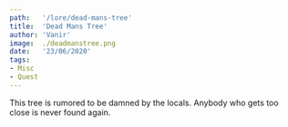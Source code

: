 ```yaml
---
path:   '/lore/dead-mans-tree'
title:  'Dead Mans Tree'
author: 'Vanir'
image:  ./deadmanstree.png
date:   '23/06/2020'
tags: 
- Misc
- Quest
---
```


This tree is rumored to be damned by the locals. Anybody who gets too close is never found again.